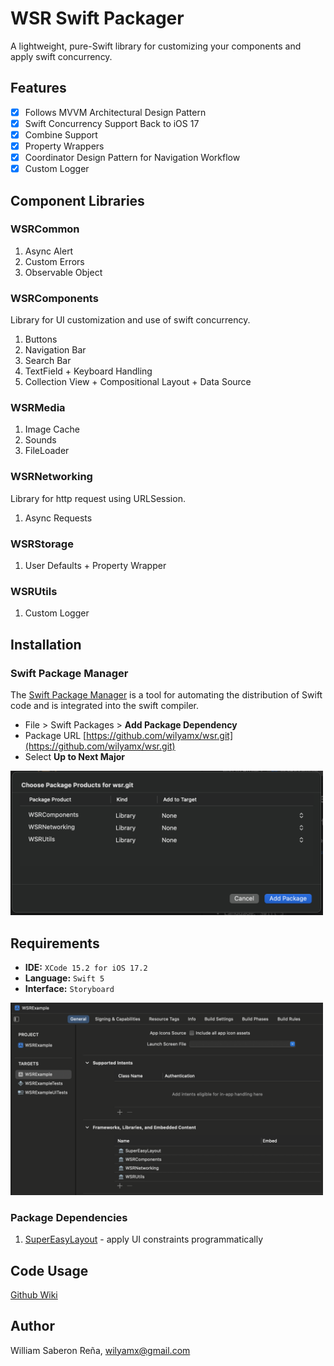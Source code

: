 # WSR Swift Packager

A lightweight, pure-Swift library for customizing your components and apply swift concurrency.

## Features

- [x] Follows MVVM Architectural Design Pattern
- [x] Swift Concurrency Support Back to iOS 17
- [x] Combine Support
- [x] Property Wrappers
- [x] Coordinator Design Pattern for Navigation Workflow
- [x] Custom Logger

## Component Libraries

### WSRCommon

1. Async Alert
1. Custom Errors
1. Observable Object

### WSRComponents

Library for UI customization and use of swift concurrency.

1. Buttons
1. Navigation Bar
1. Search Bar
1. TextField + Keyboard Handling
1. Collection View + Compositional Layout + Data Source

### WSRMedia

1. Image Cache
1. Sounds
1. FileLoader

### WSRNetworking

Library for http request using URLSession.

1. Async Requests

### WSRStorage

1. User Defaults + Property Wrapper

### WSRUtils

1. Custom Logger

## Installation

### Swift Package Manager

The [Swift Package Manager](https://swift.org/package-manager/) is a tool for automating the distribution of Swift code and is integrated into the swift compiler.

* File > Swift Packages > **Add Package Dependency**
* Package URL [https://github.com/wilyamx/wsr.git](https://github.com/wilyamx/wsr.git)
* Select **Up to Next Major**

<img src="Images/package-products.png" alt="package-products" width="500">

## Requirements

- **IDE:** `XCode 15.2 for iOS 17.2`
- **Language:** `Swift 5`
- **Interface:** `Storyboard`

<img src="Images/embed-libraries.png" alt="embed-libraries" width="500">

### Package Dependencies

1. [SuperEasyLayout](https://github.com/doil6317/SuperEasyLayout) - apply UI constraints programmatically

## Code Usage

[Github Wiki](https://github.com/wilyamx/wsr/wiki)

## Author

William Saberon Reña, [wilyamx@gmail.com](wilyamx@gmail.com)
